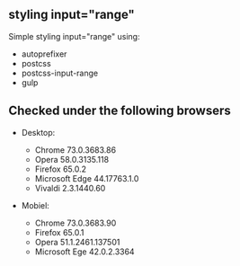 ## styling input="range"

Simple styling input="range" using:
* autoprefixer
* postcss
* postcss-input-range
* gulp

## Checked under the following browsers

* Desktop:
  * Chrome 73.0.3683.86
  * Opera 58.0.3135.118
  * Firefox 65.0.2
  * Microsoft Edge 44.17763.1.0
  * Vivaldi 2.3.1440.60

* Mobiel:
  * Chrome 73.0.3683.90
  * Firefox 65.0.1
  * Opera 51.1.2461.137501
  * Microsoft Ege 42.0.2.3364

